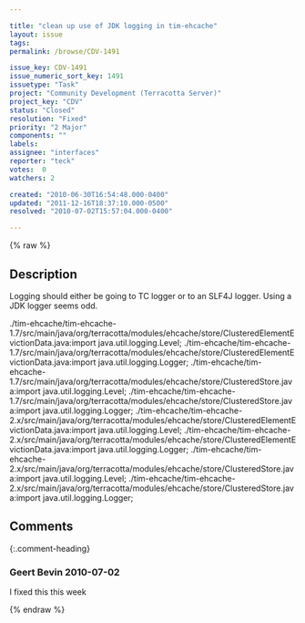 ```yaml
---

title: "clean up use of JDK logging in tim-ehcache"
layout: issue
tags: 
permalink: /browse/CDV-1491

issue_key: CDV-1491
issue_numeric_sort_key: 1491
issuetype: "Task"
project: "Community Development (Terracotta Server)"
project_key: "CDV"
status: "Closed"
resolution: "Fixed"
priority: "2 Major"
components: ""
labels: 
assignee: "interfaces"
reporter: "teck"
votes:  0
watchers: 2

created: "2010-06-30T16:54:48.000-0400"
updated: "2011-12-16T18:37:10.000-0500"
resolved: "2010-07-02T15:57:04.000-0400"

---
```




{% raw %}



## Description

<div markdown="1" class="description">

Logging should either be going to TC logger or to an SLF4J logger. Using a JDK logger seems odd.

./tim-ehcache/tim-ehcache-1.7/src/main/java/org/terracotta/modules/ehcache/store/ClusteredElementEvictionData.java:import java.util.logging.Level;
./tim-ehcache/tim-ehcache-1.7/src/main/java/org/terracotta/modules/ehcache/store/ClusteredElementEvictionData.java:import java.util.logging.Logger;
./tim-ehcache/tim-ehcache-1.7/src/main/java/org/terracotta/modules/ehcache/store/ClusteredStore.java:import java.util.logging.Level;
./tim-ehcache/tim-ehcache-1.7/src/main/java/org/terracotta/modules/ehcache/store/ClusteredStore.java:import java.util.logging.Logger;
./tim-ehcache/tim-ehcache-2.x/src/main/java/org/terracotta/modules/ehcache/store/ClusteredElementEvictionData.java:import java.util.logging.Level;
./tim-ehcache/tim-ehcache-2.x/src/main/java/org/terracotta/modules/ehcache/store/ClusteredElementEvictionData.java:import java.util.logging.Logger;
./tim-ehcache/tim-ehcache-2.x/src/main/java/org/terracotta/modules/ehcache/store/ClusteredStore.java:import java.util.logging.Level;
./tim-ehcache/tim-ehcache-2.x/src/main/java/org/terracotta/modules/ehcache/store/ClusteredStore.java:import java.util.logging.Logger;


</div>

## Comments


{:.comment-heading}
### **Geert Bevin** <span class="date">2010-07-02</span>

<div markdown="1" class="comment">

I fixed this this week

</div>



{% endraw %}
